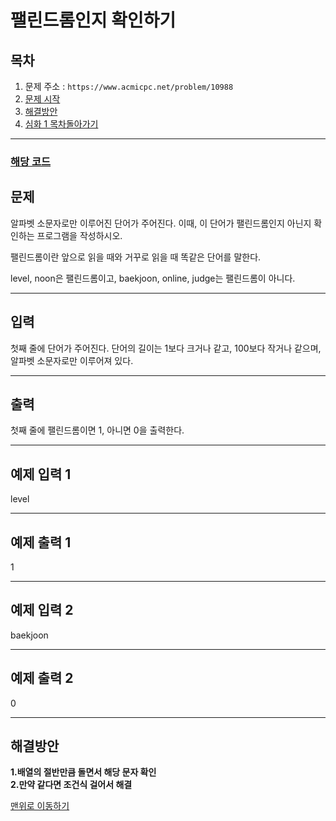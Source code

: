 # 팰린드롬인지 확인하기

## 목차

1. 문제 주소 : `https://www.acmicpc.net/problem/10988`
2. [문제 시작](#문제)
3. [해결방안](#해결방안)
4. [심화 1 목차돌아가기](../README.md)
___

### [해당 코드](./팰린드롬인지확인하기.java)

## 문제
알파벳 소문자로만 이루어진 단어가 주어진다. 이때, 이 단어가 팰린드롬인지 아닌지 확인하는 프로그램을 작성하시오.

팰린드롬이란 앞으로 읽을 때와 거꾸로 읽을 때 똑같은 단어를 말한다.

level, noon은 팰린드롬이고, baekjoon, online, judge는 팰린드롬이 아니다.
___
## 입력

첫째 줄에 단어가 주어진다. 단어의 길이는 1보다 크거나 같고, 100보다 작거나 같으며, 알파벳 소문자로만 이루어져 있다.
___
## 출력

첫째 줄에 팰린드롬이면 1, 아니면 0을 출력한다.
___

## 예제 입력 1
level

---
## 예제 출력 1
1

---

## 예제 입력 2
baekjoon

------
## 예제 출력 2
0

---

## 해결방안
**1.배열의 절반만큼 돌면서 해당 문자 확인** <br>
**2.만약 같다면 조건식 걸어서 해결** <br>

[맨위로 이동하기](#팰린드롬인지-확인하기)